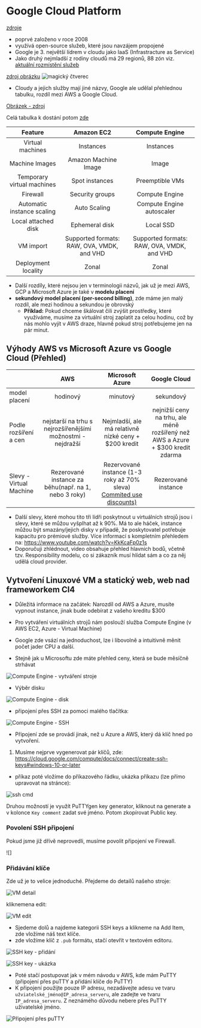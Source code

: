 # Google Cloud Platform

[zdroje](https://www.youtube.com/watch?v=h8fhcmLHsEI)

- poprvé založeno v roce 2008
- využívá open-source služeb, které jsou navzájem propojené
- Google je 3. největší lídrem v cloudu jako IaaS (Infrastracture as Service)
- Jako druhý nejmladší z rodiny cloudů má 29 regionů, 88 zón viz. [aktuální rozmístění služeb](https://cloud.google.com/about/locations)

[zdroj obrázku](https://kinsta.com/wp-content/uploads/2020/12/Gartner-Magic-Quadrant.png)
![magický čtverec](https://kinsta.com/wp-content/uploads/2020/12/Gartner-Magic-Quadrant.png)

- Cloudy a jejich služby mají jiné názvy, Google ale udělal přehlednou tabulku, rozdíl mezi AWS a Google Cloud.

[Obrázek - zdroj](https://kinsta.com/blog/google-cloud-vs-aws/)

Celá tabulka k dostání potom [zde](https://cloud.google.com/free/docs/aws-azure-gcp-service-comparison)

|Feature|Amazon EC2|Compute Engine|
|:---:|:---:|:---:|
|Virtual machines| Instances| Instances
|Machine Images| Amazon Machine Image|Image
|Temporary virtual machines| Spot instances| Preemptible VMs
|Firewall| Security groups| Compute Engine| firewall rules
|Automatic instance scaling| Auto Scaling| Compute Engine autoscaler
|Local attached disk| Ephemeral disk| Local SSD
|VM import	|Supported formats: RAW, OVA, VMDK, and VHD| Supported formats: RAW, OVA,    VMDK, and VHD|
|Deployment locality| Zonal| Zonal|

- Další rozdíly, které nejsou jen v terminologii názvů, jak už je mezi AWS, GCP a Microsoft Azure je také v **modelu placení**
- **sekundový model placení (per-second billing)**, zde máme jen malý rozdíl, ale mezi hodinou a sekundou je obrovský
  - **Příklad:** Pokud chceme škálovat čili zvýšit prostředky, které využíváme, musíme za virtuální stroj zaplatit za celou hodinu, což by nás mohlo vyjít v AWS draze, hlavně pokud stroj potřebujeme jen na pár minut.

## Výhody AWS vs Microsoft Azure vs Google Cloud (Přehled)

||AWS|Microsoft Azure|Google Cloud|
|:---|:---:|:---:|:---:|
|model placení|hodinový|minutový|sekundový|
|Podle rozšíření a cen|nejstarší na trhu s nejrozšířenějšími možnostmi - nejdražší|Nejmladší, ale má relativně nízké ceny + $200 kredit|nejnižší ceny na trhu, ale méně rozšířený než AWS a Azure + $300 kredit zdarma|
|Slevy - Virtual Machine|Rezerované instance za běhu(např. na 1, nebo 3 roky)|Rezervované instance (1-3 roky až 70% sleva) [Commited use discounts)](https://cloud.google.com/compute/docs/instances/signing-up-committed-use-discounts)|Rezerované instance|

- Další slevy, které mohou tito tři lídři poskytnout u virtuálních strojů jsou i slevy, které se můžou vyšplhat až k 90%. Má to ale háček, instance můžou být smazány/jejich disky v případě, že poskytovatel potřebuje kapacitu pro prémiové služby. Více informací s kompletním přehledem na: https://www.youtube.com/watch?v=KkKcaFp0z1s
- Doporučuji zhlédnout, video obsahuje přehled hlavních bodů, včetně tzv. Responsibility modelu, co si zákazník musí hlídat sám a co za něj udělá cloud provider.

## Vytvoření Linuxové VM a statický web, web nad frameworkem CI4
- Důležitá informace na začátek: Narozdíl od AWS a Azure, musíte vypnout instance, jinak bude odebírat z vašeho kreditu $300
- Pro vytváření virtuálních strojů nám poslouží služba Compute Engine (v AWS EC2, Azure - Virtual Machine)

- Google zde vsází na jednoduchost, lze i libovolně a intuitivně měnit počet jader CPU a další.
- Stejně jak u Microsoftu zde máte přehled ceny, která se bude měsíčně strhávat

![Compute Engine - vytváření stroje](img_gcp/compute_engine.png)

- Výběr disku

![Compute Engine - disk](img_gcp/compute_engine_disk.png)

- připojení přes SSH za pomoci malého tlačítka:

![Compute Engine - SSH](img_gcp/compute_engine_ssh.png)

- Připojení zde se provádí jinak, než u Azure a AWS, který dá klíč hned po vytvoření. 
1. Musíme nejprve vygenerovat pár klíčů, zde: https://cloud.google.com/compute/docs/connect/create-ssh-keys#windows-10-or-later
- příkaz poté vložíme do příkazového řádku, ukázka příkazu (lze přímo upravovat na stránce):

![ssh cmd](img_gcp/ssh_cmd.png)

Druhou možností je využít PuTTYgen key generator, kliknout na generate a v kolonce `Key comment` zadat své jméno. Potom zkopírovat Public key.


### Povolení SSH připojení
Pokud jsme již dřívě neprovedli, musíme povolit připojení ve Firewall.

![]

### Přidávání klíče
Zde už je to velice jednoduché. Přejdeme do detailů našeho stroje:

![VM detail](img_gcp/VM_detail.png)

kliknemena edit:

![VM edit](img_gcp/VM_edit.png)

- Sjedeme dolů a najdeme kategorii SSH keys a klikneme na Add Item, zde vložíme náš text klíče.
- zde vložíme klíč z `.pub` formátu, stačí otevřít v textovém editoru.

![SSH key - přidání](img_gcp/ssh_key_add.png)

![SSH key - ukázka](img_gcp/ssh_key.png)

- Poté stačí postupovat jak v mém návodu v AWS, kde mám PuTTY (připojení přes puTTY a přidání klíče do PuTTY)
- K připojení použijte pouze IP adresu, nezadávejte adesu ve tvaru `užviatelské_jméno@IP_adresa_serveru`, ale zadejte ve tvaru `IP_adresa_serveru`. Z neznámého důvodu nebere přes PuTTY uživatelské jméno.

![Připojení přes puTTY](img_gcp/VM_pripojeni_ssh.png)


